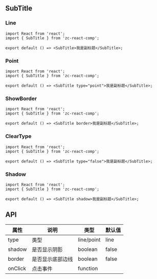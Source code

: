 ## SubTitle

### Line

```tsx
import React from 'react';
import { SubTitle } from 'zc-react-comp';

export default () => <SubTitle>我是副标题</SubTitle>;
```

### Point

```tsx
import React from 'react';
import { SubTitle } from 'zc-react-comp';

export default () => <SubTitle type="point">我是副标题</SubTitle>;
```

### ShowBorder

```tsx
import React from 'react';
import { SubTitle } from 'zc-react-comp';

export default () => <SubTitle border>我是副标题</SubTitle>;
```

### ClearType

```tsx
import React from 'react';
import { SubTitle } from 'zc-react-comp';

export default () => <SubTitle type="false">我是副标题</SubTitle>;
```

### Shadow

```tsx
import React from 'react';
import { SubTitle } from 'zc-react-comp';

export default () => <SubTitle shadow>我是副标题</SubTitle>;
```

## API

| 属性    | 说明             | 类型       | 默认值 |
| ------- | ---------------- | ---------- | ------ |
| type    | 类型             | line/point | line   |
| shadow  | 是否显示阴影     | boolean    | false  |
| border  | 是否显示底部边线 | boolean    | false  |
| onClick | 点击事件         | function   |        |
